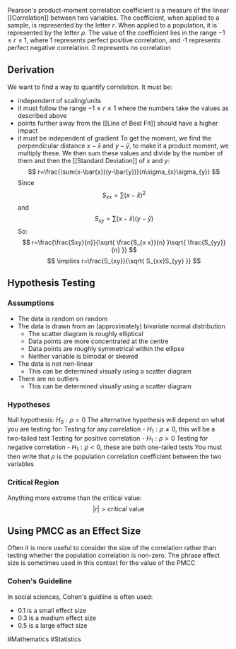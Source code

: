 Pearson's product-moment correlation coefficient is a measure of the linear [[Correlation]] between two variables. The coefficient, when applied to a sample, is represented by the letter $r$. When applied to a population, it is represented by the letter $\rho$. The value of the coefficient lies in the range $-1\leq r\leq 1$, where 1 represents perfect positive correlation, and -1 represents perfect negative correlation. 0 represents no correlation
## Derivation
We want to find a way to quantify correlation. It must be:
- independent of scaling/units
- it must follow the range $-1\leq r\leq 1$ where the numbers take the values as described above
- points further away from the [[Line of Best Fit]] should have a higher impact
- it must be independent of gradient
To get the moment, we find the perpendicular distance $x-\bar{x}$ and $y-\bar{y}$, to make it a product moment, we multiply these. We then sum these values and divide by the number of them and then the [[Standard Deviation]] of $x$ and $y$:
$$
r=\frac{\sum(x-\bar{x})(y-\bar{y})}{n\sigma_{x}\sigma_{y}}
$$
Since
$$
S_{xx}=\sum(x-\bar{x})^{2}
$$
and
$$
S_{xy}=\sum(x-\bar{x})(y-\bar{y})
$$
So:
$$
r=\frac{\frac{Sxy}{n}}{\sqrt{ \frac{S_{x x}}{n} }\sqrt{ \frac{S_{yy}}{n} }}
$$
$$
\implies r=\frac{S_{xy}}{\sqrt{ S_{xx}S_{yy} }}
$$
## Hypothesis Testing
### Assumptions
- The data is random on random
- The data is drawn from an (approximately) bivariate normal distribution
    - The scatter diagram is roughly elliptical
    - Data points are more concentrated at the centre
    - Data points are roughly symmetrical within the ellipse
    - Neither variable is bimodal or skewed
- The data is not non-linear
    - This can be determined visually using a scatter diagram
- There are no outliers
    - This can be determined visually using a scatter diagram
### Hypotheses
Null hypothesis:
$H_{0}: \rho=0$
The alternative hypothesis will depend on what you are testing for:
Testing for any correlation - $H_{1}:\rho\neq 0$, this will be a two-tailed test
Testing for positive correlation - $H_{1}:\rho>0$
Testing for negative correlation - $H_{1}:\rho<0$, these are both one-tailed tests
You must then write that $\rho$ is the population correlation coefficient between the two variables
### Critical Region
Anything more extreme than the critical value:
$$
|r|>\text{critical value}
$$
## Using PMCC as an Effect Size
Often it is more useful to consider the size of the correlation rather than testing whether the population correlation is non-zero. The phrase effect size is sometimes used in this context for the value of the PMCC
### Cohen's Guideline
In social sciences, Cohen's guidline is often used:
- 0.1 is a small effect size
- 0.3 is a medium effect size
- 0.5 is a large effect size

#Mathematics #Statistics